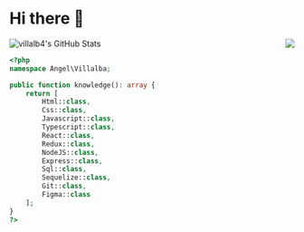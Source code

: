# Hi there 👋

<img align="right" src="https://github-readme-stats.vercel.app/api/top-langs/?username=anuraghazra&layout=compact">

<img src="https://github-readme-stats.vercel.app/api?username=villalb4&show_icons=true&theme=buefy" alt="villalb4's GitHub Stats">

```php
<?php
namespace Angel\Villalba;

public function knowledge(): array {
    return [
        Html::class,
        Css::class,
        Javascript::class,
        Typescript::class,
        React::class,
        Redux::class,
        NodeJS::class,
        Express::class,
        Sql::class,
        Sequelize::class,
        Git::class,
        Figma::class
    ];
}
?>
```

